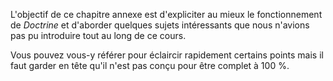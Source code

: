 L'objectif de ce chapitre annexe est d'expliciter au mieux le fonctionnement de *Doctrine* et d'aborder quelques sujets intéressants que nous n'avions pas pu introduire tout au long de ce cours.

Vous pouvez vous-y référer pour éclaircir rapidement certains points mais il faut garder en tête qu'il n'est pas conçu pour être complet à 100 %.